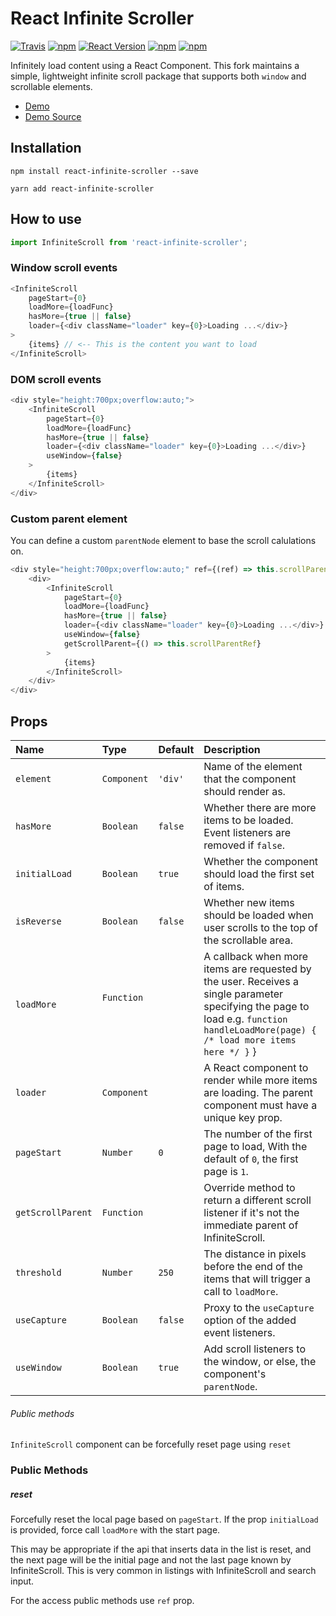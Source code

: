 React Infinite Scroller
=======================

[![Travis](https://img.shields.io/travis/CassetteRocks/react-infinite-scroller.svg?style=flat-square)](https://travis-ci.org/CassetteRocks/react-infinite-scroller)
[![npm](https://img.shields.io/npm/dt/react-infinite-scroller.svg?style=flat-square)](https://www.npmjs.com/package/react-infinite-scroller)
[![React Version](https://img.shields.io/badge/React-%5E0.14.9%20%7C%7C%20%5E15.3.0%20%7C%7C%20%5E16.0.0-blue.svg?style=flat-square)](https://www.npmjs.com/package/react)
[![npm](https://img.shields.io/npm/v/react-infinite-scroller.svg?style=flat-square)](https://www.npmjs.com/package/react-infinite-scroller)
[![npm](https://img.shields.io/npm/l/react-infinite-scroller.svg?style=flat-square)](https://github.com/CassetteRocks/react-infinite-scroller/blob/master/LICENSE)

Infinitely load content using a React Component. This fork maintains a simple, lightweight infinite scroll package that supports both `window` and scrollable elements.

- [Demo](https://cassetterocks.github.io/react-infinite-scroller/demo/)
- [Demo Source](https://github.com/CassetteRocks/react-infinite-scroller/blob/master/docs/src/index.js)

## Installation

```
npm install react-infinite-scroller --save
```
```
yarn add react-infinite-scroller
```

## How to use

```js
import InfiniteScroll from 'react-infinite-scroller';
```

### Window scroll events

```js
<InfiniteScroll
    pageStart={0}
    loadMore={loadFunc}
    hasMore={true || false}
    loader={<div className="loader" key={0}>Loading ...</div>}
>
    {items} // <-- This is the content you want to load
</InfiniteScroll>
```

### DOM scroll events

```js
<div style="height:700px;overflow:auto;">
    <InfiniteScroll
        pageStart={0}
        loadMore={loadFunc}
        hasMore={true || false}
        loader={<div className="loader" key={0}>Loading ...</div>}
        useWindow={false}
    >
        {items}
    </InfiniteScroll>
</div>
```

### Custom parent element

You can define a custom `parentNode` element to base the scroll calulations on.

```js
<div style="height:700px;overflow:auto;" ref={(ref) => this.scrollParentRef = ref}>
    <div>
        <InfiniteScroll
            pageStart={0}
            loadMore={loadFunc}
            hasMore={true || false}
            loader={<div className="loader" key={0}>Loading ...</div>}
            useWindow={false}
            getScrollParent={() => this.scrollParentRef}
        >
            {items}
        </InfiniteScroll>
    </div>
</div>
```

## Props

| Name             | Type          | Default    | Description|
|:----             |:----          |:----       |:----|
| `element`        | `Component`      | `'div'`    | Name of the element that the component should render as.|
| `hasMore`        | `Boolean`     | `false`    | Whether there are more items to be loaded. Event listeners are removed if `false`.|
| `initialLoad`    | `Boolean`     | `true`     | Whether the component should load the first set of items.|
| `isReverse`      | `Boolean`     | `false`    | Whether new items should be loaded when user scrolls to the top of the scrollable area.|
| `loadMore`       | `Function`    |            | A callback when more items are requested by the user. Receives a single parameter specifying the page to load e.g. `function handleLoadMore(page) { /* load more items here */ }` }|
| `loader`         | `Component`   |            | A React component to render while more items are loading. The parent component must have a unique key prop. |
| `pageStart`      | `Number`      | `0`        | The number of the first page to load, With the default of `0`, the first page is `1`.|
| `getScrollParent`   | `Function`|           | Override method to return a different scroll listener if it's not the immediate parent of InfiniteScroll. |
| `threshold`      | `Number`     | `250`      | The distance in pixels before the end of the items that will trigger a call to `loadMore`.|
| `useCapture`     | `Boolean`     | `false`     | Proxy to the `useCapture` option of the added event listeners.|
| `useWindow`      | `Boolean`     | `true`     | Add scroll listeners to the window, or else, the component's `parentNode`.|

###### Public methods

`InfiniteScroll` component can be forcefully reset page using `reset`

### Public Methods

##### reset
Forcefully reset the local page based on `pageStart`. If the prop `initialLoad` is provided, force call `loadMore` with the start page.

This may be appropriate if the api that inserts data in the list is reset, and the next page will be the initial page and not the last page known by InfiniteScroll. This is very common in listings with InfiniteScroll and search input.

For the access public methods use `ref` prop.